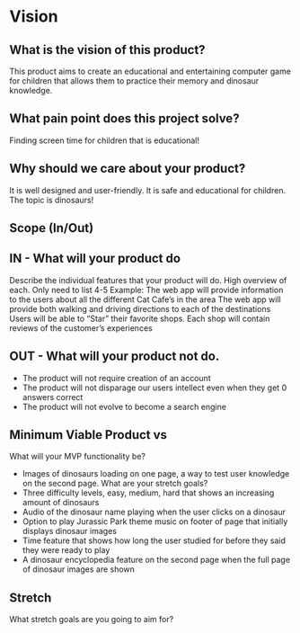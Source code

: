 # Vision
## What is the vision of this product?
This product aims to create an educational and entertaining computer game for children that allows them to practice their memory and dinosaur knowledge.  
## What pain point does this project solve?
Finding screen time for children that is educational! 
## Why should we care about your product?
It is well designed and user-friendly. It is safe and educational for children. The topic is dinosaurs!
## Scope (In/Out)
## IN - What will your product do
Describe the individual features that your product will do.
High overview of each. Only need to list 4-5
Example:
The web app will provide information to the users about all the different Cat Cafe’s in the area
The web app will provide both walking and driving directions to each of the destinations
Users will be able to “Star” their favorite shops.
Each shop will contain reviews of the customer’s experiences

## OUT - What will your product not do.
- The product will not require creation of an account
- The product will not disparage our users intellect even when they get 0 answers correct
- The product will not evolve to become a search engine  

## Minimum Viable Product vs
What will your MVP functionality be?
- Images of dinosaurs loading on one page, a way to test user knowledge on the second page.
What are your stretch goals?
- Three difficulty levels, easy, medium, hard that shows an increasing amount of dinosaurs
- Audio of the dinosaur name playing when the user clicks on a dinosaur 
- Option to play Jurassic Park theme music on footer of page that initially displays dinosaur images 
- Time feature that shows how long the user studied for before they said they were ready to play
- A dinosaur encyclopedia feature on the second page when the full page of dinosaur images are shown  

## Stretch
What stretch goals are you going to aim for?

